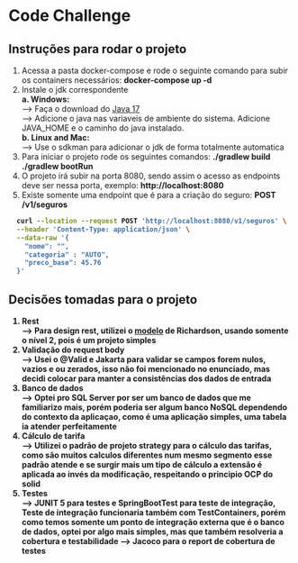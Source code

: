 # Code Challenge

## Instruções para rodar o projeto
1. Acessa a pasta docker-compose e rode o seguinte comando para subir os containers necessários: <b>docker-compose up -d</b>
2. Instale o jdk correspondente </br>
  <b> a. Windows:</b> </i> </br>
     --> Faça o download do <a href="https://www.oracle.com/br/java/technologies/downloads/">Java 17</a> </br>
     --> Adicione o java nas variaveis de ambiente do sistema. Adicione JAVA_HOME e o caminho do java instalado. </br>
  <b> b. Linux and Mac: </b> </br>
    --> Use o sdkman para adicionar o jdk de forma totalmente automatica </br>
3. Para iniciar o projeto rode os seguintes comandos: <b>./gradlew build ./gradlew bootRun</b>
4. O projeto irá subir na porta 8080, sendo assim o acesso as endpoints deve ser nessa porta, exemplo: <b>http://localhost:8080</b>
5. Existe somente uma endpoint que é para a criação do seguro: <b>POST /v1/seguros<b/> </br>
```bash
  curl --location --request POST 'http://localhost:8080/v1/seguros' \
  --header 'Content-Type: application/json' \
  --data-raw '{
    "nome": "",
    "categoria" : "AUTO",
    "preco_base": 45.76
  }'
```

## Decisões tomadas para o projeto

1. Rest </br>
--> Para design rest, utilizei o <a href="https://en.wikipedia.org/wiki/Richardson_Maturity_Model">modelo</a> de Richardson, usando somente o nível 2, pois é um projeto simples
2. Validação do request body </br>
--> Usei o @Valid e Jakarta para validar se campos forem nulos, vazios e ou zerados, isso não foi mencionado no enunciado, mas decidi colocar para manter a consistências dos dados de entrada
3. Banco de dados </br>
--> Optei pro SQL Server por ser um banco de dados que me familiarizo mais, porém poderia ser algum banco NoSQL dependendo do contexto da aplicaçao, como é uma aplicação simples, uma tabela ia atender perfeitamente
4. Cálculo de tarifa </br>
--> Utilizei o padrão de projeto strategy para o cálculo das tarifas, como são muitos calculos diferentes num mesmo segmento esse padrão atende e se surgir mais um tipo de cálculo a extensão é aplicada ao invés da modificação, respeitando o principio OCP do solid
5. Testes </br>
--> JUNIT 5 para testes e SpringBootTest para teste de integração, Teste de integração funcionaria também com TestContainers, porém como temos somente um ponto de integração externa que é o banco de dados, optei por algo mais simples, mas que também resolveria a cobertura e testabilidade
--> Jacoco para o report de cobertura de testes
